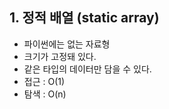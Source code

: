  ## 1. 정적 배열 (static array)
 
  - 파이썬에는 없는 자료형
  - 크기가 고정돼 있다.
  - 같은 타입의 데이터만 담을 수 있다.
  - 접근 : O(1)
  - 탐색 : O(n)
